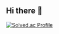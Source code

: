 ## Hi there 👋


[![Solved.ac Profile](http://mazassumnida.wtf/api/v2/generate_badge?boj=wjdrldyd0213)](https://solved.ac/wjdrldyd0213/)
